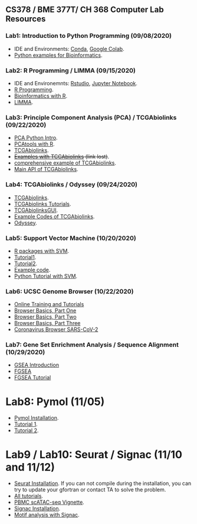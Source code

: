 ## CS378 / BME 377T/ CH 368 Computer Lab Resources

### Lab1: Introduction to Python Programming (09/08/2020)
- IDE and Environments: [Conda](https://www.anaconda.com/), [Google Colab](https://colab.research.google.com/notebooks/intro.ipynb).
- [Python examples for Bioinformatics](http://hplgit.github.io/bioinf-py/doc/pub/html/index.html).


### Lab2: R Programming / LIMMA (09/15/2020)
- IDE and Environemnts: [Rstudio](https://rstudio.com/), [Jupyter Notebook](https://docs.anaconda.com/anaconda/navigator/tutorials/r-lang/).
- [R Programming](https://girke.bioinformatics.ucr.edu/GEN242/mydoc_Programming_in_R_01.html).
- [Bioinformatics with R](https://www.r-bloggers.com/2017/01/bioinformatics-tutorial-with-exercises-in-r-part-1/).
- [LIMMA](https://ucdavis-bioinformatics-training.github.io/2018-June-RNA-Seq-Workshop/thursday/DE.html).

### Lab3: Principle Component Analysis (PCA) / TCGAbiolinks (09/22/2020)
- [PCA Python Intro](https://towardsdatascience.com/introduction-to-principle-component-analysis-d705d27b88b6).
- [PCAtools with R](https://github.com/kevinblighe/PCAtools).
- [TCGAbiolinks](https://github.com/BioinformaticsFMRP/TCGAbiolinks).
- ~~[Examples with TCGAbiolinks](http://bioinformaticsfmrp.github.io/TCGAbiolinks/casestudy.html) (link lost)~~.
- [comprehensive example of TCGAbiolinks](https://rdrr.io/bioc/TCGAbiolinks/). 
- [Main API of TCGAbiolinks](https://bioc.ism.ac.jp/packages/3.2/bioc/vignettes/TCGAbiolinks/inst/doc/tcgaBiolinks.html).


### Lab4: TCGAbiolinks / Odyssey (09/24/2020)
- [TCGAbiolinks](https://github.com/BioinformaticsFMRP/TCGAbiolinks). 
- [TCGAbiolinks Tutorials](https://rdrr.io/bioc/TCGAbiolinks/).
- [TCGAbiolinksGUI](https://rdrr.io/bioc/TCGAbiolinks/f/vignettes/gui.Rmd).
- [Example Codes of TCGAbiolinks](./example_codes/TCGAbiolinks_example_codes.R).
- [Odyssey](https://github.com/Orion1618/Odyssey).


### Lab5: Support Vector Machine (10/20/2020)
- [R packages with SVM](https://rdrr.io/rforge/e1071/man/svm.html).
- [Tutorial1](https://rdrr.io/rforge/e1071/f/inst/doc/svminternals.pdf).
- [Tutorial2](https://rdrr.io/rforge/e1071/f/inst/doc/svmdoc.pdf).
- [Example code](./example_codes/svm_tutorial.R).
- [Python Tutorial with SVM](https://scikit-learn.org/stable/modules/svm.html).


### Lab6: UCSC Genome Browser (10/22/2020)
- [Online Training and Tutorials](http://genome.ucsc.edu/training/)
- [Browser Basics, Part One](https://www.youtube.com/watch?v=NBDMNv2KFik&feature=youtu.be&list=UUQnUJepyNOw0p8s2otX4RYQ)
- [Browser Basics, Part Two](https://www.youtube.com/watch?v=cYys5iXN0NY&feature=youtu.be&list=UUQnUJepyNOw0p8s2otX4RYQ)
- [Browser Basics, Part Three](https://www.youtube.com/watch?v=I25Q136d6NU&feature=youtu.be&list=UUQnUJepyNOw0p8s2otX4RYQ)
- [Coronavirus Browser SARS-CoV-2](https://www.youtube.com/watch?v=Ee6h0xyZDOM&feature=youtu.be&list=UUQnUJepyNOw0p8s2otX4RYQ)


### Lab7: Gene Set Enrichment Analysis / Sequence Alignment (10/29/2020)
- [GSEA Introduction](https://www.youtube.com/watch?v=KY6SS4vRchY)
- [FGSEA](https://github.com/ctlab/fgsea)
- [FGSEA Tutorial](http://bioconductor.org/packages/devel/bioc/vignettes/fgsea/inst/doc/fgsea-tutorial.html)



# Lab8: Pymol (11/05)
- [Pymol Installation](https://pymol.org/2/).
- [Tutorial 1](https://www.youtube.com/watch?v=h5wKppcyzOw).
- [Tutorial 2](https://www.youtube.com/watch?v=mBlMI82JRfI).

# Lab9 / Lab10: Seurat / Signac (11/10 and 11/12)
- [Seurat Installation](https://satijalab.org/seurat/install.html). If you can not compile during the installation, you can try to update your gfortran or contact TA to solve the problem.
- [All tutorials](https://satijalab.org/seurat/vignettes.html).
- [PBMC scATAC-seq Vignette](https://satijalab.org/seurat/v3.2/atacseq_integration_vignette.html).
- [Signac Installation](https://satijalab.org/signac/articles/install.html).
- [Motif analysis with Signac](https://satijalab.org/signac/articles/motif_vignette.html).



